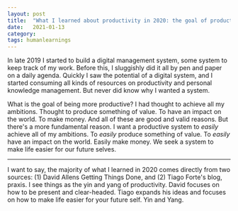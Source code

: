```yaml
---
layout: post
title:  "What I learned about productivity in 2020: the goal of productivity"
date:   2021-01-13
category: 
tags: humanlearnings
---
```

In late 2019 I started to build a digital management system, some system to keep track of my work. Before this, I sluggishly did it all by pen and paper on a daily agenda. Quickly I saw the potential of a digital system, and I started consuming all kinds of resources on productivity and personal knowledge management. But never did know why I wanted a system.

What is the goal of being more productive? I had thought to achieve all my ambitions. Thought to produce something of value. To have an impact on the world. To make money. And all of these are good and valid reasons. But there's a more fundamental reason. I want a productive system to *easily* achieve all of my ambitions. To *easily* produce something of value. To *easily* have an impact on the world. Easily make money. We seek a system to make life easier for our future selves.

***

I want to say, the majority of what I learned in 2020 comes directly from two sources: (1) David Allens Getting Things Done, and (2) Tiago Forte's blog, praxis. I see things as the yin and yang of productivity. David focuses on how to be present and clear-headed. Tiago expands his ideas and focuses on how to make life easier for your future self. Yin and Yang.
